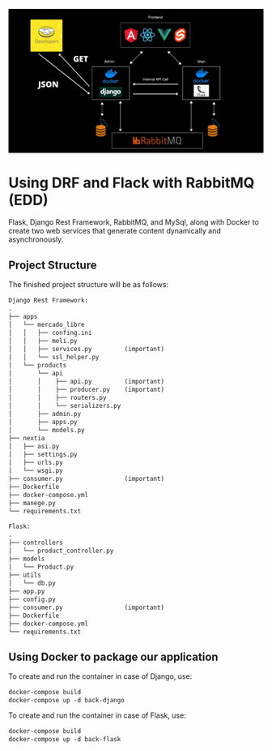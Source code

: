 <p align="center"><img src="./img.png" width="800"></p>

# Using DRF and Flack with RabbitMQ (EDD)

Flask, Django Rest Framework, RabbitMQ, and MySql, along with Docker to create two web services that generate content dynamically and asynchronously.

## Project Structure

The finished project structure will be as follows:


```
Django Rest Framework:
.
├── apps
│   └── mercado_libre
│   │   ├── confing.ini
│   │   ├── meli.py
│   │   ├── services.py         (important)
│   │   └── ssl_helper.py
│   └── products
│       └── api
│       │    ├── api.py         (important)
│       │    ├── producer.py    (important)
│       │    ├── routers.py
│       │    └── serializers.py
│       ├── admin.py
│       ├── apps.py
│       └── models.py
├── nextia
│   ├── asi.py
│   ├── settings.py
│   ├── urls.py
│   └── wsgi.py
├── consumer.py                 (important)
├── Dockerfile
├── docker-compose.yml
├── manege.py
└── requirements.txt
```

```
Flask:
.
├── controllers
│   └── product_controller.py
├── models
│   └── Product.py
├── utils
│   └── db.py
├── app.py
├── config.py
├── consumer.py                 (important)   
├── Dockerfile
├── docker-compose.yml
└── requirements.txt
```

## Using Docker to package our application


To create and run the container in case of Django, use:

    docker-compose build
    docker-compose up -d back-django

To create and run the container in case of Flask, use:

    docker-compose build
    docker-compose up -d back-flask

